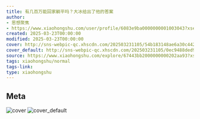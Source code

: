 ```yaml
---
title: 有几百万能回家躺平吗？大冰给出了他的答案
author:
- 思想聚焦
- https://www.xiaohongshu.com/user/profile/6083e9ba0000000001003043?xsec_token=undefined
created: 2025-03-23T00:00:00
modified: 2025-03-23T00:00:00
cover: http://sns-webpic-qc.xhscdn.com/202503231105/54b183148ae6a30c442ffd44646a7fa0/1040g2sg31akagtsinee05o43t6t08c23tm87qq8!nc_n_webp_prv_1
cover_default: http://sns-webpic-qc.xhscdn.com/202503231105/0ec9488ded908c9475808836f81f79a5/1040g2sg31akagtsinee05o43t6t08c23tm87qq8!nc_n_webp_mw_1
source: https://www.xiaohongshu.com/explore/67443bb2000000000202aa93?xsec_token=AB2HwXD_frU4Nkg_qx15lCpwa_MVxgN1h21zX42PSP5Eg=
tags: xiaohongshu/normal
tags-link:
type: xiaohongshu
---
```


## Meta

![cover](http://sns-webpic-qc.xhscdn.com/202503231105/54b183148ae6a30c442ffd44646a7fa0/1040g2sg31akagtsinee05o43t6t08c23tm87qq8!nc_n_webp_prv_1)
![cover_default](http://sns-webpic-qc.xhscdn.com/202503231105/0ec9488ded908c9475808836f81f79a5/1040g2sg31akagtsinee05o43t6t08c23tm87qq8!nc_n_webp_mw_1)
